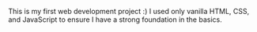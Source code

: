 This is my first web development project :)
I used only vanilla HTML, CSS, and JavaScript to ensure I have a strong foundation in the basics.
